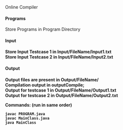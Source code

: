 Online Compiler

<h4>Programs</h4>
Store Programs in Program Directory<br>

<h4>Input<h4>
Store Input Testcase 1 in Input/FileName/Input1.txt<br>
Store Input Testcase 2 in Input/FileName/Input2.txt<br>

<h4>Output<h4>
Output files are present in Output/FileName/<br>
Compilation output in outputCompile;<br>
Output for testcase 1 in Output/FileName/Output1.txt<br>
Output for testcase 2 in Output/FileName/Output2.txt<br>

Commands:
(run in same order)

    javac PROGRAM.java
    javac MainClass.java
    java MainClass